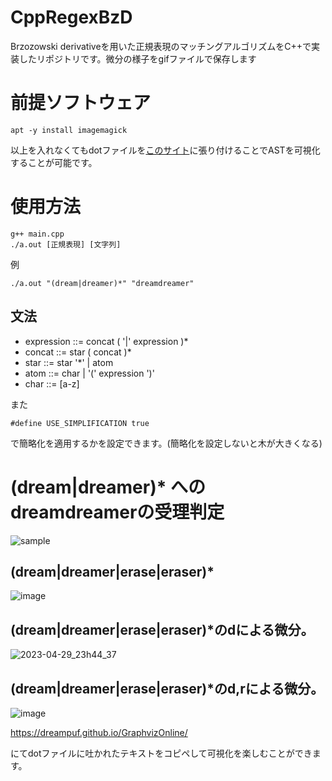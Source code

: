 # CppRegexBzD

Brzozowski derivativeを用いた正規表現のマッチングアルゴリズムをC++で実装したリポジトリです。微分の様子をgifファイルで保存します

# 前提ソフトウェア

```
apt -y install imagemagick
```

以上を入れなくてもdotファイルを[このサイト](https://dreampuf.github.io/GraphvizOnline/)に張り付けることでASTを可視化することが可能です。

# 使用方法

```
g++ main.cpp
./a.out [正規表現] [文字列]
```

例
```
./a.out "(dream|dreamer)*" "dreamdreamer"
```



## 文法

- expression ::= concat ( '|' expression )*
- concat ::= star ( concat )*
- star ::= star '*' | atom
- atom ::= char | '(' expression ')'
- char ::= [a-z]


また
```
#define USE_SIMPLIFICATION true
```
で簡略化を適用するかを設定できます。(簡略化を設定しないと木が大きくなる)

# (dream|dreamer)* へのdreamdreamerの受理判定
![sample](https://github.com/ryoryon66/CppRegexBzD/assets/46624038/0f669bbd-b9f1-49c7-9cfb-b453cf62fd2a)

## (dream|dreamer|erase|eraser)\*
![image](https://user-images.githubusercontent.com/46624038/235308722-3ba2b734-76c3-416e-9a50-ed5408ed264d.png)
## (dream|dreamer|erase|eraser)\*のdによる微分。
![2023-04-29_23h44_37](https://user-images.githubusercontent.com/46624038/235308749-4bf8517b-c2c8-4447-abc5-c7978651a81b.png)
## (dream|dreamer|erase|eraser)\*のd,rによる微分。
![image](https://user-images.githubusercontent.com/46624038/235436792-a0eacbed-c863-4921-855c-6d733976db14.png)



https://dreampuf.github.io/GraphvizOnline/

にてdotファイルに吐かれたテキストをコピペして可視化を楽しむことができます。
